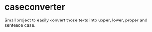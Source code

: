 # caseconverter
Small project to easily convert those texts into upper, lower, proper and sentence case.
